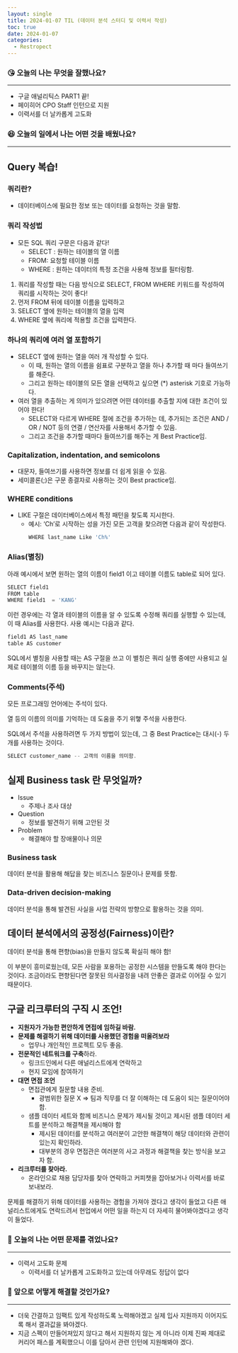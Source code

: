 ```yaml
---
layout: single
title: 2024-01-07 TIL (데이터 분석 스터디 및 이력서 작성)
toc: true
date: 2024-01-07
categories:
  - Restropect
---
```


### 😘 오늘의 나는 무엇을 잘했나요?

---

- 구글 애널리틱스 PART1 끝!
- 페이히어 CPO Staff 인턴으로 지원
- 이력서를 더 날카롭게 고도화

### 😆 오늘의 일에서 나는 어떤 것을 배웠나요?

---

## Query 복습!

### 쿼리란?

- 데이터베이스에 필요한 정보 또는 데이터를 요청하는 것을 말함.

### 쿼리 작성법

- 모든 SQL 쿼리 구문은 다음과 같다!
  - SELECT : 원하는 테이블의 열 이름
  - FROM: 요청할 테이블 이름
  - WHERE : 원하는 데이터의 특정 조건을 사용해 정보를 필터링함.

1. 쿼리를 작성할 때는 다음 방식으로 SELECT, FROM WHERE 키워드를 작성하여 쿼리를 시작하는 것이 좋다!
2. 먼저 FROM 뒤에 테이블 이름을 입력하고
3. SELECT 옆에 원하는 테이블의 열을 입력
4. WHERE 옆에 쿼리에 적용할 조건을 입력한다.

### 하나의 쿼리에 여러 열 포함하기

- SELECT 옆에 원하는 열을 여러 개 작성할 수 있다.
  - 이 때, 원하는 열의 이름을 쉼표로 구분하고 열을 하나 추가할 때 마다 들여쓰기를 해준다.
  - 그리고 원하는 테이블의 모든 열을 선택하고 싶으면 (\*) asterisk 기호로 가능하다.
- 여러 열을 추출하는 게 의미가 있으려면 어떤 데이터를 추출할 지에 대한 조건이 있어야 한다!
  - SELECT와 다르게 WHERE 절에 조건을 추가하는 데, 추가되는 조건은 AND / OR / NOT 등의 연결 / 연산자를 사용해서 추가할 수 있음.
  - 그리고 조건을 추가할 때마다 들여쓰기를 해주는 게 Best Practice임.

### Capitalization, indentation, and semicolons

- 대문자, 들여쓰기를 사용하면 정보를 더 쉽게 읽을 수 있음.
- 세미콜론(;)은 구문 종결자로 사용하는 것이 Best practice임.

### WHERE conditions

- LIKE 구절은 데이터베이스에서 특정 패턴을 찾도록 지시한다.
  - 예시: ‘Ch’로 시작하는 성을 가진 모든 고객을 찾으려면 다음과 같이 작성한다.
    ```jsx
    WHERE last_name Like 'Ch%'
    ```

### Alias(별칭)

아래 예시에서 보면 원하는 열의 이름이 field1 이고 테이블 이름도 table로 되어 있다.

```jsx
SELECT field1
FROM table
WHERE field1  = 'KANG'
```

이런 경우에는 각 열과 테이블의 이름을 알 수 있도록 수정해 쿼리를 실행할 수 있는데, 이 때 Alias를 사용한다. 사용 예시는 다음과 같다.

```jsx
field1 AS last_name
table AS customer
```

SQL에서 별칭을 사용할 때는 AS 구절을 쓰고 이 별칭은 쿼리 실행 중에만 사용되고 실제로 테이블의 이름 등을 바꾸지는 않는다.

### Comments(주석)

모든 프로그래밍 언어에는 주석이 있다.

열 등의 이름의 의미를 기억하는 데 도움을 주기 위햏 주석을 사용한다.

SQL에서 주석을 사용하려면 두 가지 방법이 있는데, 그 중 Best Practice는 대시(-) 두 개를 사용하는 것이다.

```jsx
SELECT customer_name -- 고객의 이름을 의미함.
```

## 실제 Business task 란 무엇일까?

- Issue
  - 주제나 조사 대상
- Question
  - 정보를 발견하기 위해 고안된 것
- Problem
  - 해결해야 할 장애물이나 의문

### Business task

데이터 분석을 활용해 해답을 찾는 비즈니스 질문이나 문제를 뜻함.

### Data-driven decision-making

데이터 분석을 통해 발견된 사실을 사업 전략의 방향으로 활용하는 것을 의미.

## 데이터 분석에서의 공정성(Fairness)이란?

데이터 분석을 통해 편향(bias)을 만들지 않도록 확실히 해야 함!

이 부분이 흥미로웠는데, 모든 사람을 포용하는 공정한 시스템을 만들도록 해야 한다는 것이다. 조금이라도 편향된다면 잘못된 의사결정을 내려 안좋은 결과로 이어질 수 있기 때문이다.

## 구글 리크루터의 구직 시 조언!

- **지원자가 가능한 편안하게 면접에 임하길 바람.**
- **문제를 해결하기 위해 데이터를 사용했던 경험을 떠올려보라**
  - 업무나 개인적인 프로젝트 모두 좋음.
- **전문적인 네트워크를 구축**하라.
  - 링크드인에서 다른 애널리스트에게 연락하고
  - 현지 모임에 참여하기
- **대면 면접 조언**
  - 면접관에게 질문할 내용 준비.
    - 광범위한 질문 X ⇒ 팀과 직무를 더 잘 이해하는 데 도움이 되는 질문이어야 함.
  - 샘플 데이터 세트와 함께 비즈니스 문제가 제시될 것이고 제시된 샘플 데이터 세트를 분석하고 해결책을 제시해야 함
    - 제시된 데이터를 분석하고 여러분이 고안한 해결책이 해당 데이터와 관련이 있는지 확인하라.
    - 대부분의 경우 면접관은 여러분의 사고 과정과 해결책을 찾는 방식을 보고자 함.
- **리크루터를 찾아라.**
  - 온라인으로 채용 담당자를 찾아 연락하고 커피챗을 잡아보거나 이력서를 바로 보내보라.

문제를 해결하기 위해 데이터를 사용하는 경험을 가져야 겠다고 생각이 들었고 다른 애널리스트에게도 연락드려서 현업에서 어떤 일을 하는지 더 자세히 물어봐야겠다고 생각이 들었다.

### 🤢 오늘의 나는 어떤 문제를 겪었나요?

---

- 이력서 고도화 문제
  - 이력서를 더 날카롭게 고도화하고 있는데 아무래도 정답이 없다

### 🤩 앞으로 어떻게 해결할 것인가요?

---

- 더욱 간결하고 임팩트 있게 작성하도록 노력해야겠고 실제 입사 지원까지 이어지도록 해서 결과값을 봐야겠다.
- 지금 스펙이 만들어져있지 않다고 해서 지원하지 않는 게 아니라 이제 진짜 제대로 커리어 패스를 계획했으니 이를 담아서 관련 인턴에 지원해봐야 겠다.
